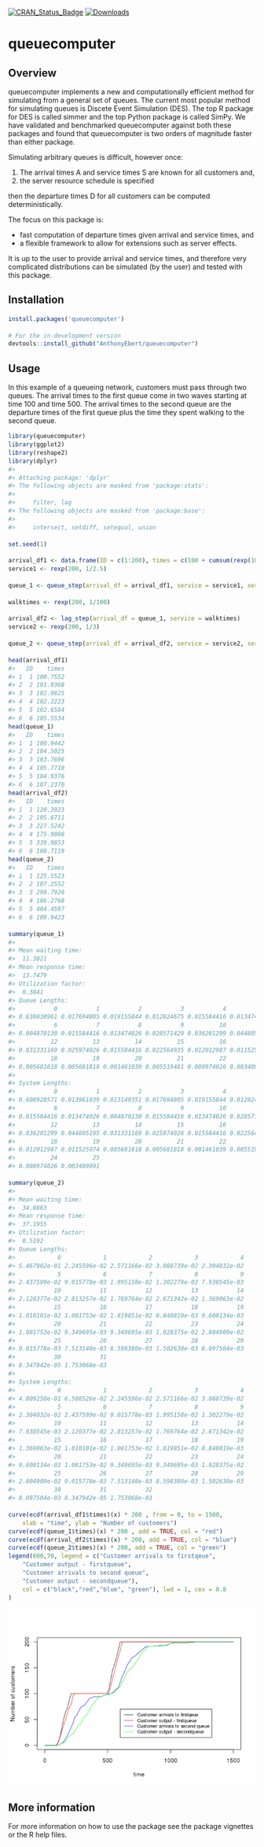 
[![CRAN\_Status\_Badge](http://www.r-pkg.org/badges/version/queuecomputer)](https://cran.r-project.org/web/packages/queuecomputer/index.html) [![Downloads](http://cranlogs.r-pkg.org/badges/queuecomputer)](https://cran.rstudio.com/web/packages/queuecomputer/index.html)

<!-- --- -->
<!-- output: html -->
<!-- bibliography: references.bib -->
<!-- --- -->
<!-- README.md is generated from README.Rmd. Please edit that file -->
queuecomputer
=============

Overview
--------

queuecomputer implements a new and computationally efficient method for simulating from a general set of queues. The current most popular method for simulating queues is Discete Event Simulation (DES). The top R package for DES is called simmer and the top Python package is called SimPy. We have validated and benchmarked queuecomputer against both these packages and found that queuecomputer is two orders of magnitude faster than either package.

Simulating arbitrary queues is difficult, however once:

1.  The arrival times A and service times S are known for all customers and,
2.  the server resource schedule is specified

then the departure times D for all customers can be computed deterministically.

The focus on this package is:

-   fast computation of departure times given arrival and service times, and
-   a flexible framework to allow for extensions such as server effects.

It is up to the user to provide arrival and service times, and therefore very complicated distributions can be simulated (by the user) and tested with this package.

Installation
------------

``` r
install.packages('queuecomputer')

# For the in-development version
devtools::install_github("AnthonyEbert/queuecomputer")
```

Usage
-----

In this example of a queueing network, customers must pass through two queues. The arrival times to the first queue come in two waves starting at time 100 and time 500. The arrival times to the second queue are the departure times of the first queue plus the time they spent walking to the second queue.

``` r
library(queuecomputer)
library(ggplot2)
library(reshape2)
library(dplyr)
#> 
#> Attaching package: 'dplyr'
#> The following objects are masked from 'package:stats':
#> 
#>     filter, lag
#> The following objects are masked from 'package:base':
#> 
#>     intersect, setdiff, setequal, union

set.seed(1)

arrival_df1 <- data.frame(ID = c(1:200), times = c(100 + cumsum(rexp(100)), 500 + cumsum(rexp(100))))
service1 <- rexp(200, 1/2.5)

queue_1 <- queue_step(arrival_df = arrival_df1, service = service1, servers = 2)

walktimes <- rexp(200, 1/100)

arrival_df2 <- lag_step(arrival_df = queue_1, service = walktimes)
service2 <- rexp(200, 1/3)

queue_2 <- queue_step(arrival_df = arrival_df2, service = service2, servers = 1)

head(arrival_df1)
#>   ID    times
#> 1  1 100.7552
#> 2  2 101.9368
#> 3  3 102.0825
#> 4  4 102.2223
#> 5  5 102.6584
#> 6  6 105.5534
head(queue_1)
#>   ID    times
#> 1  1 100.9442
#> 2  2 104.5025
#> 3  3 103.7696
#> 4  4 105.7710
#> 5  5 104.9376
#> 6  6 107.2370
head(arrival_df2)
#>   ID    times
#> 1  1 120.3923
#> 2  2 105.6711
#> 3  3 227.5242
#> 4  4 175.9008
#> 5  5 339.9853
#> 6  6 108.7119
head(queue_2)
#>   ID    times
#> 1  1 125.5523
#> 2  2 107.2552
#> 3  3 290.7928
#> 4  4 186.2768
#> 5  5 404.4597
#> 6  6 109.9423

summary(queue_1)
#> 
#> Mean waiting time:
#>  11.3821
#> Mean response time:
#>  13.7479
#> Utilization factor:
#>  0.3841
#> Queue Lengths:
#>           0           1           2           3           4           5 
#> 0.636038961 0.017694805 0.019155844 0.012824675 0.015584416 0.013474026 
#>           6           7           8           9          10          11 
#> 0.004870130 0.015584416 0.013474026 0.028571429 0.036201299 0.044805195 
#>          12          13          14          15          16          17 
#> 0.031331169 0.025974026 0.015584416 0.022564935 0.012012987 0.011525974 
#>          18          19          20          21          22          23 
#> 0.005681818 0.005681818 0.001461039 0.005519481 0.000974026 0.003409091 
#> 
#> System Lengths:
#>           0           1           2           3           4           5 
#> 0.608928571 0.013961039 0.013149351 0.017694805 0.019155844 0.012824675 
#>           6           7           8           9          10          11 
#> 0.015584416 0.013474026 0.004870130 0.015584416 0.013474026 0.028571429 
#>          12          13          14          15          16          17 
#> 0.036201299 0.044805195 0.031331169 0.025974026 0.015584416 0.022564935 
#>          18          19          20          21          22          23 
#> 0.012012987 0.011525974 0.005681818 0.005681818 0.001461039 0.005519481 
#>          24          25 
#> 0.000974026 0.003409091

summary(queue_2)
#> 
#> Mean waiting time:
#>  34.0863
#> Mean response time:
#>  37.1955
#> Utilization factor:
#>  0.5192
#> Queue Lengths:
#>            0            1            2            3            4 
#> 5.467902e-01 2.245596e-02 2.571166e-02 3.088739e-02 2.304032e-02 
#>            5            6            7            8            9 
#> 2.437599e-02 9.015778e-03 1.995158e-02 1.302279e-02 7.930545e-03 
#>           10           11           12           13           14 
#> 2.120377e-02 2.813257e-02 1.769764e-02 2.671342e-02 1.369063e-02 
#>           15           16           17           18           19 
#> 1.010101e-02 1.001753e-02 1.819851e-02 8.848819e-03 9.600134e-03 
#>           20           21           22           23           24 
#> 1.001753e-02 9.349695e-03 9.349695e-03 1.928375e-02 2.804909e-02 
#>           25           26           27           28           29 
#> 9.015778e-03 7.513148e-03 8.598380e-03 1.502630e-03 8.097504e-03 
#>           30           31 
#> 8.347942e-05 1.753068e-03 
#> 
#> System Lengths:
#>            0            1            2            3            4 
#> 4.809250e-01 6.586526e-02 2.245596e-02 2.571166e-02 3.088739e-02 
#>            5            6            7            8            9 
#> 2.304032e-02 2.437599e-02 9.015778e-03 1.995158e-02 1.302279e-02 
#>           10           11           12           13           14 
#> 7.930545e-03 2.120377e-02 2.813257e-02 1.769764e-02 2.671342e-02 
#>           15           16           17           18           19 
#> 1.369063e-02 1.010101e-02 1.001753e-02 1.819851e-02 8.848819e-03 
#>           20           21           22           23           24 
#> 9.600134e-03 1.001753e-02 9.349695e-03 9.349695e-03 1.928375e-02 
#>           25           26           27           28           29 
#> 2.804909e-02 9.015778e-03 7.513148e-03 8.598380e-03 1.502630e-03 
#>           30           31           32 
#> 8.097504e-03 8.347942e-05 1.753068e-03

curve(ecdf(arrival_df1$times)(x) * 200 , from = 0, to = 1500,
    xlab = "time", ylab = "Number of customers")
curve(ecdf(queue_1$times)(x) * 200 , add = TRUE, col = "red")
curve(ecdf(arrival_df2$times)(x) * 200, add = TRUE, col = "blue")
curve(ecdf(queue_2$times)(x) * 200, add = TRUE, col = "green")
legend(600,70, legend = c("Customer arrivals to firstqeue",
    "Customer output - firstqueue",
    "Customer arrivals to second queue", 
    "Customer output - secondqueue"),
    col = c("black","red","blue", "green"), lwd = 1, cex = 0.8
)
```

![](README-unnamed-chunk-3-1.png)

More information
----------------

For more information on how to use the package see the package vignettes or the R help files.
